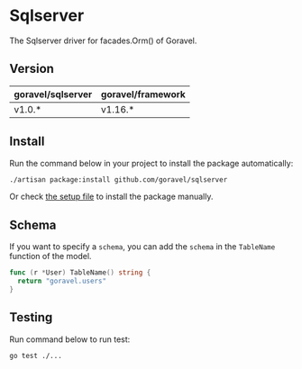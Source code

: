 # Sqlserver

The Sqlserver driver for facades.Orm() of Goravel.

## Version

| goravel/sqlserver | goravel/framework |
|------------------|-------------------|
| v1.0.*          | v1.16.*           |

## Install

Run the command below in your project to install the package automatically:

```bash
./artisan package:install github.com/goravel/sqlserver
``` 

Or check [the setup file](./setup/setup.go) to install the package manually.

## Schema

If you want to specify a `schema`, you can add the `schema` in the `TableName` function of the model.

```go
func (r *User) TableName() string {
  return "goravel.users"
}
```

## Testing

Run command below to run test:

```bash
go test ./...
```
